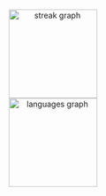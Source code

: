 
<!--
**maks-zizu/maks-zizu** is a ✨ _special_ ✨ repository because its `README.md` (this file) appears on your GitHub profile.

Here are some ideas to get you started:

- 🔭 I’m currently working on ...
- 🌱 I’m currently learning ...
- 👯 I’m looking to collaborate on ...
- 🤔 I’m looking for help with ...
- 💬 Ask me about ...
- 📫 How to reach me: ...
- 😄 Pronouns: ...
- ⚡ Fun fact: ...
-->


###

<div align="center">
  <img src="https://streak-stats.demolab.com?user=maks-zizu&locale=en&mode=daily&theme=radical&hide_border=false&card_width=480&border_radius=8&order=3" height="160" alt="streak graph"  />
</div>

<div align="center">
  <img src="https://github-readme-stats.vercel.app/api/top-langs?username=maks-zizu&locale=en&hide_title=fals&layout=compact&langs_count=5&theme=radical&hide_border=false&order=3" height="160" alt="languages graph"  />
</div>

###
